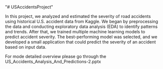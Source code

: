 "# USAccidentsProject" 

In this project, we analyzed and estimated the severity of road accidents using historical U.S. accident data from Kaggle. We began by preprocessing the data and conducting exploratory data analysis (EDA) to identify patterns and trends. After that, we trained multiple machine learning models to predict accident severity. The best-performing model was selected, and we developed a small application that could predict the severity of an accident based on input data.

For mode detailed overview please go through the US_Accidents_Analysis_And_Predictions-2.pptx
